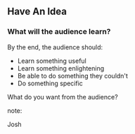 ## Have An Idea

### What will the audience learn?

By the end, the audience should:

* Learn something useful
* Learn something enlightening
* Be able to do something they couldn't
* Do something specific

What do you want from the audience?

note:

Josh
